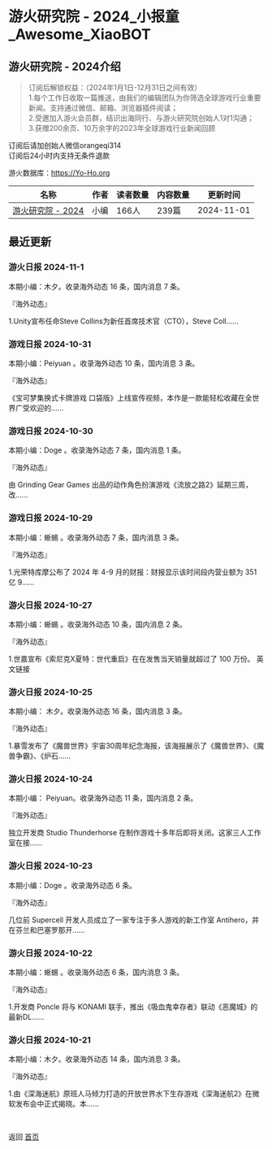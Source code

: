 # 游火研究院 - 2024_小报童_Awesome_XiaoBOT

## 游火研究院 - 2024介绍
> 订阅后解锁权益：（2024年1月1日-12月31日之间有效）    
1.每个工作日收取一篇推送，由我们的编辑团队为你筛选全球游戏行业重要新闻。支持通过微信、邮箱、浏览器插件阅读；    
2.受邀加入游火会员群，结识出海同行、与游火研究院创始人1对1沟通；    
3.获赠200余页、10万余字的2023年全球游戏行业新闻回顾    
    
订阅后请加创始人微信orangeqi314    
订阅后24小时内支持无条件退款    
    
游火数据库：https://Yo-Ho.org  
  


|名称|作者|读者数量|内容数量|更新时间|
|---|---|---|---|---|
|[游火研究院 - 2024](https://xiaobot.net/p/YoHo2024?refer=9c3f1c95-a052-465a-9902-f6d75080262a)|小编|166人|239篇|2024-11-01|

## 最近更新
### 游火日报 2024-11-1

本期小编：木夕。收录海外动态 16 条，国内消息 7 条。

『海外动态』

1.Unity宣布任命Steve Collins为新任首席技术官（CTO），Steve Coll......

### 游戏日报 2024-10-31

本期小编：Peiyuan 。收录海外动态 10 条，国内消息 3 条。

『海外动态』

《宝可梦集换式卡牌游戏 口袋版》上线宣传视频，本作是一款能轻松收藏在全世界广受欢迎的......

### 游戏日报 2024-10-30

本期小编：Doge 。收录海外动态 7 条，国内消息 1 条。

『海外动态』

由 Grinding Gear Games 出品的动作角色扮演游戏《流放之路2》延期三周，改......

### 游戏日报 2024-10-29

本期小编：蜥蜴 。收录海外动态 7 条，国内消息 3 条。

『海外动态』

1.光荣特库摩公布了 2024 年 4-9 月的财报：财报显示该时间段内营业额为 351 亿 9......

### 游火日报 2024-10-27

本期小编：蜥蜴 。收录海外动态 10 条，国内消息 2 条。

『海外动态』

1.世嘉宣布《索尼克X夏特：世代重启》在在发售当天销量就超过了 100 万份。 英文链接

### 游火日报 2024-10-25

本期小编： 木夕。收录海外动态 16 条，国内消息 3 条。

『海外动态』

1.暴雪发布了《魔兽世界》宇宙30周年纪念海报，该海报展示了《魔兽世界》、《魔兽争霸》、《炉石......

### 游火日报 2024-10-24

本期小编： Peiyuan。收录海外动态 11 条，国内消息 2 条。

『海外动态』

独立开发商 Studio Thunderhorse 在制作游戏十多年后即将关闭。这家三人工作室在接......

### 游火日报 2024-10-23

本期小编：Doge 。收录海外动态 6 条。

『海外动态』

几位前 Supercell 开发人员成立了一家专注于多人游戏的新工作室 Antihero，并在芬兰和巴塞罗那开......

### 游火日报 2024-10-22

本期小编：蜥蜴 。收录海外动态 6 条，国内消息 3 条。

『海外动态』

1.开发商 Poncle 将与 KONAMI 联手，推出《吸血鬼幸存者》联动《恶魔城》的最新DL......

### 游火日报 2024-10-21

本期小编：木夕。收录海外动态 14 条，国内消息 3 条。

『海外动态』

1.由《深海迷航》原班人马倾力打造的开放世界水下生存游戏《深海迷航2》在微软发布会中正式揭晓。本......


<a href="https://github.com/Reno9527/awesome-xiaobot" style="color: white; text-decoration: none;">awesome-xiaobot</a>

返回 [首页](../README.md)
